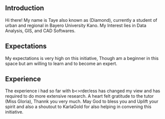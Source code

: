## Introduction

Hi there! My name is Taye also known as (Diamond), currently a student of urban and regional in Bayero University Kano. My Interest lies in Data Analysis, GIS, and CAD Softwares.

## Expectations

My expectations is very high on this initiative, Though am a beginner in this space but am willing to learn and to become an expert.

## Experience
The experience i had so far with b<>rder/ess has changed my view and has required to do more extensive research. A heart felt gratitude to the tutor (Miss Gloria), Thannk you very much. May God to bless you and Uplift your spirit and also a shoutout to KarlaGold for also helping in convening this initiative.